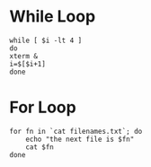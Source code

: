 <!-- TITLE: Bash Scripting -->
<!-- SUBTITLE: A quick summary of Bash Scripting -->

# While Loop
```
while [ $i -lt 4 ]
do
xterm &
i=$[$i+1]
done
```

# For Loop
```
for fn in `cat filenames.txt`; do
    echo "the next file is $fn"
    cat $fn
done
```